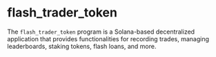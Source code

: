 # flash_trader_token

The `flash_trader_token` program is a Solana-based decentralized application that provides functionalities for recording trades, managing leaderboards, staking tokens, flash loans, and more.
